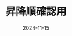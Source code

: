 ---
title: "昇降順確認用"
date: "2024-11-15"
description: "post5にて真ん中の日付を指定し並び替えの確認をしてます"
thumbnail: "/images/thumbnails/nextfuu.jpeg"
---
